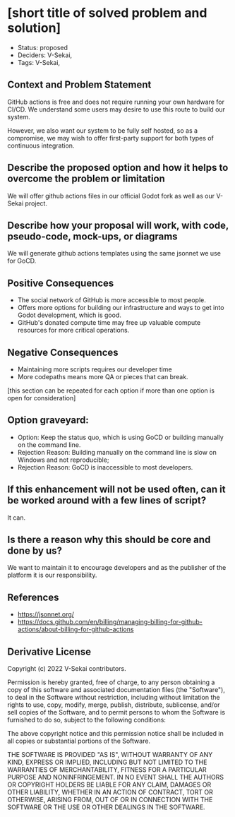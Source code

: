 # [short title of solved problem and solution]

- Status: proposed <!-- draft | rejected | accepted | deprecated | superseded by -->
- Deciders: V-Sekai,
- Tags: V-Sekai,

## Context and Problem Statement

GitHub actions is free and does not require running your own hardware for CI/CD.
We understand some users may desire to use this route to build our system.

However, we also want our system to be fully self hosted, so as a compromise,
we may wish to offer first-party support for both types of continuous integration.

## Describe the proposed option and how it helps to overcome the problem or limitation

We will offer github actions files in our official Godot fork as well as our V-Sekai project.

## Describe how your proposal will work, with code, pseudo-code, mock-ups, or diagrams

We will generate github actions templates using the same jsonnet we use for GoCD.

## Positive Consequences <!-- optional -->

- The social network of GitHub is more accessible to most people.
- Offers more options for building our infrastructure and ways to get into Godot development, which is good.
- GitHub's donated compute time may free up valuable compute resources for more critical operations.

## Negative Consequences <!-- optional -->

- Maintaining more scripts requires our developer time
- More codepaths means more QA or pieces that can break.

[this section can be repeated for each option if more than one option is open for consideration]

## Option graveyard:

- Option: Keep the status quo, which is using GoCD or building manually on the command line.
- Rejection Reason: Building manually on the command line is slow on Windows and not reproducible;
- Rejection Reason: GoCD is inaccessible to most developers.

## If this enhancement will not be used often, can it be worked around with a few lines of script?

It can.

## Is there a reason why this should be core and done by us?

We want to maintain it to encourage developers and as the publisher of the platform it is our responsibility.

## References <!-- optional and numbers of links can vary -->

- https://jsonnet.org/
- https://docs.github.com/en/billing/managing-billing-for-github-actions/about-billing-for-github-actions

## Derivative License

Copyright (c) 2022 V-Sekai contributors.

Permission is hereby granted, free of charge, to any person obtaining a copy
of this software and associated documentation files (the "Software"), to deal
in the Software without restriction, including without limitation the rights
to use, copy, modify, merge, publish, distribute, sublicense, and/or sell
copies of the Software, and to permit persons to whom the Software is
furnished to do so, subject to the following conditions:

The above copyright notice and this permission notice shall be included in all
copies or substantial portions of the Software.

THE SOFTWARE IS PROVIDED "AS IS", WITHOUT WARRANTY OF ANY KIND, EXPRESS OR
IMPLIED, INCLUDING BUT NOT LIMITED TO THE WARRANTIES OF MERCHANTABILITY,
FITNESS FOR A PARTICULAR PURPOSE AND NONINFRINGEMENT. IN NO EVENT SHALL THE
AUTHORS OR COPYRIGHT HOLDERS BE LIABLE FOR ANY CLAIM, DAMAGES OR OTHER
LIABILITY, WHETHER IN AN ACTION OF CONTRACT, TORT OR OTHERWISE, ARISING FROM,
OUT OF OR IN CONNECTION WITH THE SOFTWARE OR THE USE OR OTHER DEALINGS IN THE
SOFTWARE.
